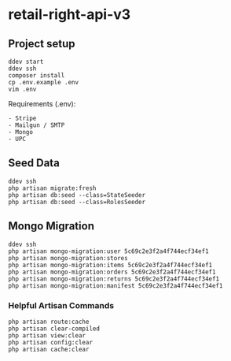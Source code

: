 # retail-right-api-v3

## Project setup

    ddev start
    ddev ssh
    composer install
    cp .env.example .env
    vim .env

Requirements (.env):

    - Stripe
    - Mailgun / SMTP
    - Mongo
    - UPC

## Seed Data

    ddev ssh
    php artisan migrate:fresh
    php artisan db:seed --class=StateSeeder
    php artisan db:seed --class=RolesSeeder

## Mongo Migration

    ddev ssh
    php artisan mongo-migration:user 5c69c2e3f2a4f744ecf34ef1
    php artisan mongo-migration:stores
    php artisan mongo-migration:items 5c69c2e3f2a4f744ecf34ef1
    php artisan mongo-migration:orders 5c69c2e3f2a4f744ecf34ef1
    php artisan mongo-migration:returns 5c69c2e3f2a4f744ecf34ef1
    php artisan mongo-migration:manifest 5c69c2e3f2a4f744ecf34ef1

### Helpful Artisan Commands

    php artisan route:cache
    php artisan clear-compiled
    php artisan view:clear
    php artisan config:clear
    php artisan cache:clear
